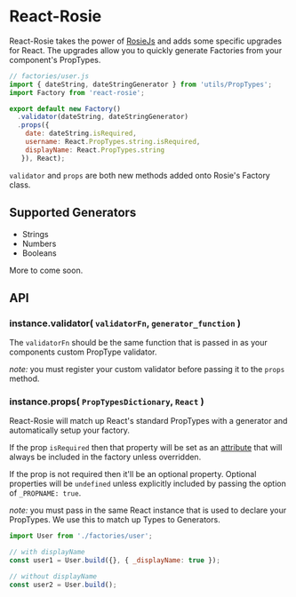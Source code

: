 # React-Rosie

React-Rosie takes the power of [RosieJs](https://github.com/rosiejs/rosie) and adds some
specific upgrades for React. The upgrades allow you to quickly generate Factories from your
component's PropTypes.

```js
// factories/user.js
import { dateString, dateStringGenerator } from 'utils/PropTypes';
import Factory from 'react-rosie';

export default new Factory()
  .validator(dateString, dateStringGenerator)
  .props({
    date: dateString.isRequired,
    username: React.PropTypes.string.isRequired,
    displayName: React.PropTypes.string
   }), React);
```

`validator` and `props` are both new methods added onto Rosie's Factory class.

## Supported Generators

- Strings
- Numbers
- Booleans

More to come soon.

## API

### instance.validator( `validatorFn`, `generator_function` )

The `validatorFn` should be the same function that is passed in as your components custom
PropType validator.

_note:_ you must register your custom validator before passing it to the `props` method.

### instance.props( `PropTypesDictionary`, `React` )

React-Rosie will match up React's standard PropTypes with a generator and automatically setup
your factory.

If the prop `isRequired` then that property will be set as an
[attribute](https://github.com/rosiejs/rosie#instanceattr) that will always be included in the
factory unless overridden.

If the prop is not required then it'll be an optional property. Optional properties will be `undefined`
unless explicitly included by passing the option of `_PROPNAME: true`.

_note:_ you must pass in the same React instance that is used to declare your PropTypes. We use this to
match up Types to Generators.

```js
import User from './factories/user';

// with displayName
const user1 = User.build({}, { _displayName: true });

// without displayName
const user2 = User.build();
```
